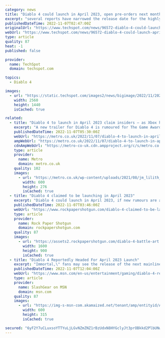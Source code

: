 ```yaml
---
category: news
title: "Diablo 4 could launch in April 2023, open pre-orders next month"
excerpt: "several reports have narrowed the release date for the highly anticipated Diablo 4 down to April 2023. Blizzard hasn't been more specific than \"sometime in 2023\" when it comes to Diablo 4's release ..."
publishedDateTime: 2022-11-07T02:47:00Z
originalUrl: "https://www.techspot.com/news/96572-diablo-4-could-launch-april-2023-pre-orders.html"
webUrl: "https://www.techspot.com/news/96572-diablo-4-could-launch-april-2023-pre-orders.html"
type: article
quality: 87
heat: -1
published: false

provider:
  name: TechSpot
  domain: techspot.com

topics:
  - Diablo 4

images:
  - url: "https://static.techspot.com/images2/news/bigimage/2022/11/2022-11-07-image.jpg"
    width: 2560
    height: 1440
    isCached: true

related:
  - title: "Diablo 4 to launch in April 2023 claim insiders – as Xbox hints at more StarCraft"
    excerpt: "A new trailer for Diablo 4 is rumoured for The Game Awards 2022 and will announce a release date and pre-order details. While it was confirmed for a 2023 launch back at the June Xbox showcase, neither ..."
    publishedDateTime: 2022-11-07T05:30:00Z
    webUrl: "https://metro.co.uk/2022/11/07/diablo-4-to-launch-in-april-2023-as-xbox-hints-at-more-starcraft-17711819/"
    ampWebUrl: "https://metro.co.uk/2022/11/07/diablo-4-to-launch-in-april-2023-as-xbox-hints-at-more-starcraft-17711819/amp/"
    cdnAmpWebUrl: "https://metro-co-uk.cdn.ampproject.org/c/s/metro.co.uk/2022/11/07/diablo-4-to-launch-in-april-2023-as-xbox-hints-at-more-starcraft-17711819/amp/"
    type: article
    provider:
      name: Metro
      domain: metro.co.uk
    quality: 102
    images:
      - url: "https://metro.co.uk/wp-content/uploads/2021/08/jm_lilith_igc_image2-2-fbe5.jpg?quality=90&strip=all&zoom=1&resize=600%2C276"
        width: 600
        height: 276
        isCached: true
  - title: "Diablo 4 claimed to be launching in April 2023"
    excerpt: "Diablo 4 could launch in April 2023, if new rumours are accurate. It's also alleged that the game's release date will be set at The Game Awards on December 8th."
    publishedDateTime: 2022-11-07T03:46:00Z
    webUrl: "https://www.rockpapershotgun.com/diablo-4-claimed-to-be-launching-in-april-2023"
    type: article
    provider:
      name: Rock Paper Shotgun
      domain: rockpapershotgun.com
    quality: 87
    images:
      - url: "https://assets2.rockpapershotgun.com/diablo-4-battle-art.jpg/BROK/thumbnail/1600x900/format/jpg/quality/80/diablo-4-battle-art.jpg"
        width: 1600
        height: 900
        isCached: true
  - title: "Diablo 4 Reportedly Headed For April 2023 Launch"
    excerpt: "Immortal,\" fans may see the release of the next mainline installment of the classic franchise in as early as April."
    publishedDateTime: 2022-11-07T12:04:00Z
    webUrl: "https://www.msn.com/en-us/entertainment/gaming/diablo-4-reportedly-headed-for-april-2023-launch/ar-AA13QusI"
    type: article
    provider:
      name: SlashGear on MSN
      domain: msn.com
    quality: 87
    images:
      - url: "https://img-s-msn-com.akamaized.net/tenant/amp/entityid/AA13Qlyi.img?h=315&w=600&m=6&q=60&o=t&l=f&f=jpg"
        width: 600
        height: 315
        isCached: true

secured: "6yF2Y7uCLuxsoYTTYuLjLGvNZmZNZ1rBzUdxN8HYGclyJt3prOBkkd2PlbUNwdWvEe3A4LmqDrXo7SUCiQNz0Mks9jh5nQHYI3znggdcrDNMlpvPwYfvtHm5KA2LSyIT6IiRf7jwHZB9taocbSLwhpJ0u2xhLGRo9n8KqsriCo09kCc13dJXfe+qY+zsZz7NPiGU7oVXlbixB8B4wp+mQKOqrXahluVEv+1zk36WCMIO6owIdzCCQEbaRvAtgT2puiaFRRvA2LF1bMPpySvkj+UsVfxLB+S1/UaBGpCi/S4jfxO59DSZ9nHD+wn4DIoTrFYFZW3lVWf7s9q8GUFGDyVCXfE6SH/ADJ5Uv2bdTE4=;nkk+1zMLt8cwYnL2GV8lfw=="
---
```


